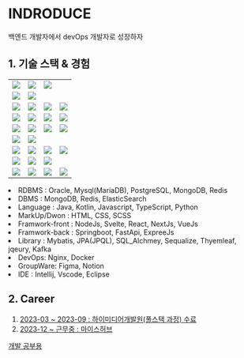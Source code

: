# INDRODUCE

백엔드 개발자에서 devOps 개발자로 성장하자

## 1. 기술 스택 & 경험

<tabs>
    <tab title="Image">
        <table>
           <tr>
              <td><img src="oracle.jpg" /></td>
              <td><img src="mysql.jpg" /></td>
              <td><img src="postgresql.jpg" /></td>
           </tr>
           <tr>
              <td><img src="mongodb.jpg" /></td>
              <td><img src="redis.jpg" /></td>
           </tr>
           <tr>
              <td><img src="java.jpg" /></td>
              <td><img src="python.jpg" /></td>
              <td><img src="js.jpg"  /></td>
              <td><img src="typescript.jpg" /></td>
           </tr>
           <tr>
              <td><img src="springboot.jpg" /></td>
              <td><img src="fastapi.jpg" /></td>
              <td><img src="mybatis.jpg" /></td>
              <td><img src="nodejs.jpg" /></td>
           </tr>
           <tr>
              <td><img src="html.jpg" /></td>
              <td><img src="css.jpg" /></td>
              <td><img src="jqeury.jpg" /></td>
              <td><img src="Thyemleaf.jpg" /></td>
           </tr>
           <tr>
              <td><img src="sequalize.jpg" /></td>
              <td><img src="express.jpg" /></td>
           </tr>
           <tr>
              <td><img src="nextJs.jpg" /></td>
              <td><img src="react.jpg" /></td>
              <td><img src="svetle.jpg" /></td>
              <td><img src="vue.jpg" /></td>
           </tr>
           <tr>
              <td><img src="nginx.jpg" /></td>
              <td><img src="kafka.jpg" /></td>
              <td><img src="docker.jpg" /></td>
           </tr>
           <tr>
              <td><img src="intelij.jpg" /></td>
              <td><img src="vscode.jpg" /></td>
              <td><img src="figma.jpg" /></td>
              <td><img src="notion.jpg" /></td>
           </tr>
    </table>
    </tab>
    <tab title="Text">
        <list>
            <li>RDBMS : Oracle, Mysql(MariaDB), PostgreSQL, MongoDB, Redis</li>
            <li>DBMS : MongoDB, Redis, ElasticSearch</li>
            <li>Language : Java, Kotlin, Javascript, TypeScript, Python</li>
            <li>MarkUp/Dwon : HTML, CSS, SCSS</li>
            <li>Framwork-front : NodeJs, Svelte, React, NextJs, VueJs</li>
            <li>Framwork-back : Springboot, FastApi, ExpreeJs</li>
            <li>Library : Mybatis, JPA(JPQL), SQL_Alchmey, Sequalize, Thyemleaf, jqeury, Kafka</li>
            <li>DevOps: Nginx, Docker</li>
            <li>GroupWare: Figma, Notion</li>
            <li>IDE : Intellij, Vscode, Eclipse</li>
        </list>
    </tab>
</tabs>


## 2. Career
1. [2023-03 ~ 2023-09 : 하이미디어개발원(풀스택 과정) 수료](23032309.md)
2. [2023-12 ~ 근무중 : 마이스허브](2023-12-01.md)

<seealso>
    <category ref="git">
        <a href="https://github.com/yoosc89/DevStudy">개발 공부용</a>
    </category>
</seealso>